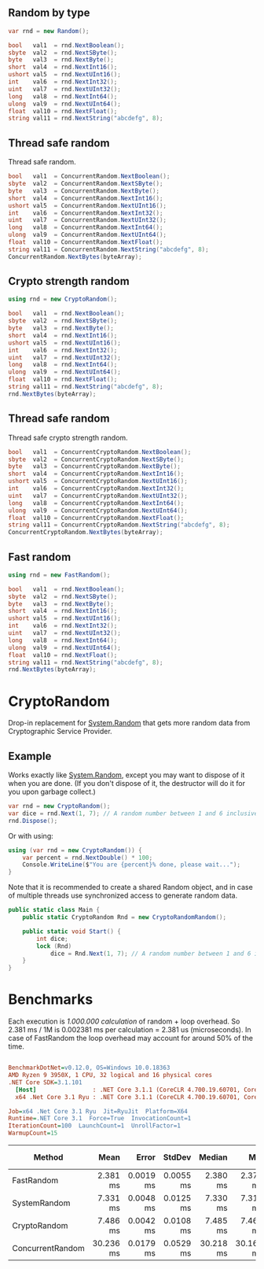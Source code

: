## Random by type
```csharp
var rnd = new Random();

bool   val1  = rnd.NextBoolean();
sbyte  val2  = rnd.NextSByte();
byte   val3  = rnd.NextByte();
short  val4  = rnd.NextInt16();
ushort val5  = rnd.NextUInt16();
int    val6  = rnd.NextInt32();
uint   val7  = rnd.NextUInt32();
long   val8  = rnd.NextInt64();
ulong  val9  = rnd.NextUInt64();
float  val10 = rnd.NextFloat();
string val11 = rnd.NextString("abcdefg", 8);
```

## Thread safe random
Thread safe random.
```csharp
bool   val1  = ConcurrentRandom.NextBoolean();
sbyte  val2  = ConcurrentRandom.NextSByte();
byte   val3  = ConcurrentRandom.NextByte();
short  val4  = ConcurrentRandom.NextInt16();
ushort val5  = ConcurrentRandom.NextUInt16();
int    val6  = ConcurrentRandom.NextInt32();
uint   val7  = ConcurrentRandom.NextUInt32();
long   val8  = ConcurrentRandom.NextInt64();
ulong  val9  = ConcurrentRandom.NextUInt64();
float  val10 = ConcurrentRandom.NextFloat();
string val11 = ConcurrentRandom.NextString("abcdefg", 8);
ConcurrentRandom.NextBytes(byteArray);
```

## Crypto strength random
```csharp
using rnd = new CryptoRandom();

bool   val1  = rnd.NextBoolean();
sbyte  val2  = rnd.NextSByte();
byte   val3  = rnd.NextByte();
short  val4  = rnd.NextInt16();
ushort val5  = rnd.NextUInt16();
int    val6  = rnd.NextInt32();
uint   val7  = rnd.NextUInt32();
long   val8  = rnd.NextInt64();
ulong  val9  = rnd.NextUInt64();
float  val10 = rnd.NextFloat();
string val11 = rnd.NextString("abcdefg", 8);
rnd.NextBytes(byteArray);
```

## Thread safe random
Thread safe crypto strength random.
```csharp
bool   val1  = ConcurrentCryptoRandom.NextBoolean();
sbyte  val2  = ConcurrentCryptoRandom.NextSByte();
byte   val3  = ConcurrentCryptoRandom.NextByte();
short  val4  = ConcurrentCryptoRandom.NextInt16();
ushort val5  = ConcurrentCryptoRandom.NextUInt16();
int    val6  = ConcurrentCryptoRandom.NextInt32();
uint   val7  = ConcurrentCryptoRandom.NextUInt32();
long   val8  = ConcurrentCryptoRandom.NextInt64();
ulong  val9  = ConcurrentCryptoRandom.NextUInt64();
float  val10 = ConcurrentCryptoRandom.NextFloat();
string val11 = ConcurrentCryptoRandom.NextString("abcdefg", 8);
ConcurrentCryptoRandom.NextBytes(byteArray);
```

## Fast random
```csharp
using rnd = new FastRandom();

bool   val1  = rnd.NextBoolean();
sbyte  val2  = rnd.NextSByte();
byte   val3  = rnd.NextByte();
short  val4  = rnd.NextInt16();
ushort val5  = rnd.NextUInt16();
int    val6  = rnd.NextInt32();
uint   val7  = rnd.NextUInt32();
long   val8  = rnd.NextInt64();
ulong  val9  = rnd.NextUInt64();
float  val10 = rnd.NextFloat();
string val11 = rnd.NextString("abcdefg", 8);
rnd.NextBytes(byteArray);
```

# CryptoRandom
Drop-in replacement for [System.Random](https://msdn.microsoft.com/en-us/library/system.random(v=vs.110).aspx) that gets more random data from Cryptographic Service Provider.

## Example
Works exactly like [System.Random](https://msdn.microsoft.com/en-us/library/system.random(v=vs.110).aspx), except you may want to dispose of it when you are done.
(If you don't dispose of it, the destructor will do it for you upon garbage collect.)
```csharp
var rnd = new CryptoRandom();
var dice = rnd.Next(1, 7); // A random number between 1 and 6 inclusive
rnd.Dispose();
```

Or with using:
```csharp
using (var rnd = new CryptoRandom()) {
	var percent = rnd.NextDouble() * 100;
	Console.WriteLine($"You are {percent}% done, please wait...");
}
```

Note that it is recommended to create a shared Random object, and in case of multiple threads use synchronized access to generate random data.
```csharp
public static class Main {
	public static CryptoRandom Rnd = new CryptoRandomRandom();

	public static void Start() {
		int dice;
		lock (Rnd)
			dice = Rnd.Next(1, 7); // A random number between 1 and 6 inclusive
	}
}
```

# Benchmarks
Each execution is *1.000.000 calculation* of random + loop overhead. So 2.381 ms / 1M is 0.002381 ms per calculation = 2.381 us (microseconds). In case of FastRandom the loop overhead may account for around 50% of the time.

``` ini

BenchmarkDotNet=v0.12.0, OS=Windows 10.0.18363
AMD Ryzen 9 3950X, 1 CPU, 32 logical and 16 physical cores
.NET Core SDK=3.1.101
  [Host]                : .NET Core 3.1.1 (CoreCLR 4.700.19.60701, CoreFX 4.700.19.60801), X64 RyuJIT
  x64 .Net Core 3.1 Ryu : .NET Core 3.1.1 (CoreCLR 4.700.19.60701, CoreFX 4.700.19.60801), X64 RyuJIT

Job=x64 .Net Core 3.1 Ryu  Jit=RyuJit  Platform=X64  
Runtime=.NET Core 3.1  Force=True  InvocationCount=1  
IterationCount=100  LaunchCount=1  UnrollFactor=1  
WarmupCount=15  

```
|                      Method |      Mean |     Error |    StdDev |    Median |       Min |       Max |       P95 |       P90 | Iterations |   Op/s | Ratio | RatioSD | Baseline | Gen 0 | Gen 1 | Gen 2 | Allocated | TotalIssues/Op | BranchInstructions/Op | BranchMispredictions/Op |
|---------------------------- |----------:|----------:|----------:|----------:|----------:|----------:|----------:|----------:|-----------:|-------:|------:|--------:|--------- |------:|------:|------:|----------:|---------------:|----------------------:|------------------------:|
|                  FastRandom |  2.381 ms | 0.0019 ms | 0.0055 ms |  2.380 ms |  2.372 ms |  2.394 ms |  2.392 ms |  2.387 ms |      95.00 | 420.08 |  0.32 |    0.00 |       No |     - |     - |     - |         - |      4,081,116 |             1,053,191 |                  31,383 |
|                SystemRandom |  7.331 ms | 0.0048 ms | 0.0125 ms |  7.330 ms |  7.312 ms |  7.373 ms |  7.350 ms |  7.348 ms |      78.00 | 136.41 |  1.00 |    0.00 |      Yes |     - |     - |     - |         - |     17,775,692 |             5,953,001 |                 353,063 |
|                CryptoRandom |  7.486 ms | 0.0042 ms | 0.0108 ms |  7.485 ms |  7.467 ms |  7.526 ms |  7.506 ms |  7.499 ms |      77.00 | 133.58 |  1.02 |    0.00 |       No |     - |     - |     - |         - |     17,813,788 |             5,968,906 |                 354,385 |
|            ConcurrentRandom | 30.236 ms | 0.0179 ms | 0.0529 ms | 30.218 ms | 30.161 ms | 30.390 ms | 30.355 ms | 30.303 ms |     100.00 |  33.07 |  4.12 |    0.01 |       No |     - |     - |     - |         - |     66,216,751 |            22,077,440 |               1,261,947 |